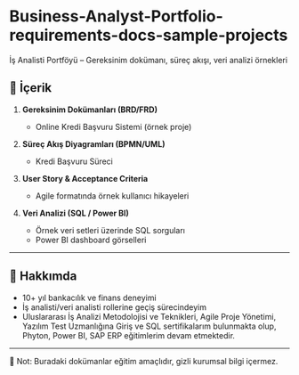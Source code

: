# Business-Analyst-Portfolio-requirements-docs-sample-projects
İş Analisti Portföyü – Gereksinim dokümanı, süreç akışı, veri analizi örnekleri

## 📂 İçerik  

1. **Gereksinim Dokümanları (BRD/FRD)**  
   - Online Kredi Başvuru Sistemi (örnek proje)  

2. **Süreç Akış Diyagramları (BPMN/UML)**  
   - Kredi Başvuru Süreci  

3. **User Story & Acceptance Criteria**  
   - Agile formatında örnek kullanıcı hikayeleri  

4. **Veri Analizi (SQL / Power BI)**  
   - Örnek veri setleri üzerinde SQL sorguları  
   - Power BI dashboard görselleri  

---

## 🌟 Hakkımda  
- 10+ yıl bankacılık ve finans deneyimi  
- İş analisti/veri analisti rollerine geçiş sürecindeyim  
- Uluslararası İş Analizi Metodolojisi ve Teknikleri, Agile Proje Yönetimi, Yazılım Test Uzmanlığına Giriş ve SQL sertifikalarım bulunmakta olup, Phyton, Power BI, SAP ERP eğitimlerim devam etmektedir.

---

📌 Not: Buradaki dokümanlar eğitim amaçlıdır, gizli kurumsal bilgi içermez.  
